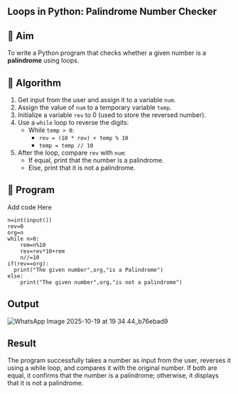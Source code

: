 ## Loops in Python: Palindrome Number Checker

## 🎯 Aim
To write a Python program that checks whether a given number is a **palindrome** using loops.

## 🧠 Algorithm
1. Get input from the user and assign it to a variable `num`.
2. Assign the value of `num` to a temporary variable `temp`.
3. Initialize a variable `rev` to 0 (used to store the reversed number).
4. Use a `while` loop to reverse the digits:
   - While `temp > 0`:
     - `rev = (10 * rev) + temp % 10`
     - `temp = temp // 10`
5. After the loop, compare `rev` with `num`:
   - If equal, print that the number is a palindrome.
   - Else, print that it is not a palindrome.

## 🧾 Program
Add code Here
```
n=int(input())
rev=0
org=n
while n>0:
    rem=n%10
    rev=rev*10+rem
    n//=10
if(rev==org):
  print("The given number",org,"is a Palindrome")
else:
    print("The given number",org,"is not a palindrome")
```
## Output
![WhatsApp Image 2025-10-19 at 19 34 44_b76ebad9](https://github.com/user-attachments/assets/2eef6559-26f4-43c4-b6e5-d6e94e3e0548)



## Result
The program successfully takes a number as input from the user, reverses it using a while loop, and compares it with the original number.
If both are equal, it confirms that the number is a palindrome; otherwise, it displays that it is not a palindrome.

